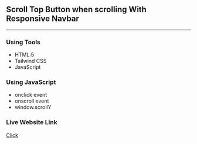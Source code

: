 ## Scroll Top Button when scrolling With Responsive Navbar

---

### Using Tools

- HTML:5
- Tailwind CSS
- JavaScript

### Using JavaScript

- onclick event
- onscroll event
- window.scrollY

### Live Website Link

<a href='https://rejoyanislam.github.io/sroll-top-button-when-scrolling/'>Click</a>
